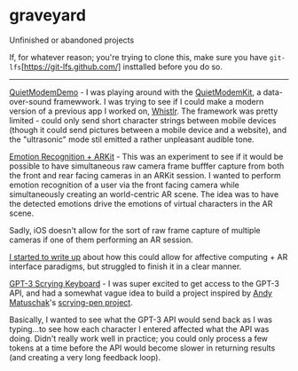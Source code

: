 # graveyard
Unfinished or abandoned projects


If, for whatever reason; you're trying to clone this, make sure you have `git-lfs`[https://git-lfs.github.com/] insttalled before you do so. 

--------------------------------------------------------------------------------------------------------------------------------------------------------------------

[QuietModemDemo](https://github.com/narner/graveyard/tree/master/QuietModem-Demo) - I was playing around with the [QuietModemKit](https://github.com/quiet/QuietModemKit), a data-over-sound framewwork. I was trying to see if I could make a modern version of a previous app I worked on, 
[Whistlr](https://nickarner.com/projects_and_work/whistlr/). The framework was pretty limited - could only send short character strings between mobile devices 
(though it could send pictures between a mobile device and a website), and the "ultrasonic" mode stil emitted a rather unpleasant audible tone. 

[Emotion Recognition + ARKit](https://github.com/narner/graveyard/tree/master/EmotionRecognition%2BARKit%20Demo) - This was an experiment to see if it would be
possible to have simultaneous raw camera frame bufffer capture from both the front and rear facing cameras in an ARKit session. I wanted to perform emotion 
recognition of a user via the front facing camera while simultaneously creating an world-centric AR scene. The idea was to have the detected emotions drive 
the emotions of virtual characters in the AR scene.

Sadly, iOS doesn't allow for the sort of raw frame capture of multiple cameras if one of them performing an AR session. 

[I started to write up](https://github.com/narner/graveyard/tree/master/Affective%20Computing%20and%20ARKit%20Apps%20(Blog%20Post%20Draft)) about how this could 
allow for affective computing + AR interface paradigms, but struggled to finish it in a clear manner. 


[GPT-3 Scrying Keyboard](https://github.com/narner/graveyard/tree/master/GPT-3_ScryingKeyboard) - I was super excited to get access to the GPT-3 API, and had a 
somewhat vague idea to build a project inspired by [Andy Matuschak](https://twitter.com/andy_matuschak)'s [scrying-pen project](https://github.com/andymatuschak/scrying-pen).

Basically, I wanted to see what the GPT-3 API would send back as I was typing...to see how each character I entered affected what the API was doing. Didn't really
work well in practice; you could only process a few tokens at a time before the API would become slower in returning results (and creating a very long feedback 
loop). 
